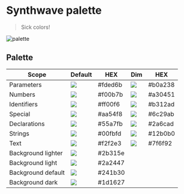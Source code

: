 # Synthwave palette
> Sick colors!

![palette](https://github.com/vikpe/synthwave/blob/main/palette.png?raw=true)

## Palette 

Scope | Default | HEX | Dim | HEX
--- | --- | --- | --- | ---
Parameters | ![](https://via.placeholder.com/35/fded6b/?text=+) | #fded6b | ![](https://via.placeholder.com/35/b0a238/?text=+) | #b0a238
Numbers | ![](https://via.placeholder.com/35/f00b7b/?text=+) | #f00b7b | ![](https://via.placeholder.com/35/a30451/?text=+) | #a30451
Identifiers | ![](https://via.placeholder.com/35/ff00f6/?text=+) | #ff00f6 | ![](https://via.placeholder.com/35/b312ad/?text=+) | #b312ad
Special | ![](https://via.placeholder.com/35/aa54f8/?text=+) | #aa54f8 | ![](https://via.placeholder.com/35/6c29ab/?text=+) | #6c29ab
Declarations | ![](https://via.placeholder.com/35/55a7fb/?text=+) | #55a7fb | ![](https://via.placeholder.com/35/2a6cad/?text=+) | #2a6cad
Strings | ![](https://via.placeholder.com/35/00fbfd/?text=+) | #00fbfd | ![](https://via.placeholder.com/35/12b0b0/?text=+) | #12b0b0
Text | ![](https://via.placeholder.com/35/f2f2e3/?text=+) | #f2f2e3  | ![](https://via.placeholder.com/35/7f6f92/?text=+) | #7f6f92
Background lighter | ![](https://via.placeholder.com/35/2b315e/?text=+) | #2b315e
Background light | ![](https://via.placeholder.com/35/2a2447/?text=+) | #2a2447
Background default | ![](https://via.placeholder.com/35/241b30/?text=+) | #241b30
Background dark | ![](https://via.placeholder.com/35/1d1627/?text=+) | #1d1627

